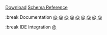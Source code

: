 
[Download](/download)
[Schema Reference](/schema)

:break
Documentation
[@](/docs/getting-started)
[@](/docs/managing-dependencies)
[@](/docs/creating-targets)
[@](/docs/cxx-compile-settings)
[@](/docs/build-configurations)
[@](/docs/describing-the-distribution)
[@](/docs/command-usage)
[@](/docs/the-settings-file)
[@](/docs/other-topics)

:break
IDE Integration
[@](/ides/visual-studio-code)


<!-- Other -->
<!-- [](/contact) -->

<!-- Dev  -->
<!-- [](/sandbox) -->
